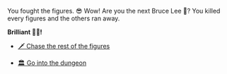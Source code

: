  You fought the figures.
😎 Wow! Are you the next Bruce Lee 💪? You killed every figures and the others ran away. 

**Brilliant 👊🏽!**

-  [🗡 Chase the rest of the figures](../WIP.md)

-  [🏛 Go into the dungeon](../3/3.md)

